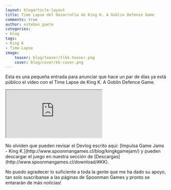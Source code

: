 ```yaml
---
layout: blogarticle-layout
title: Time Lapse del Desarrollo de King K. A Goblin Defense Game
comments: true
author: esteban_gaete
categories:
- blog
tags:
- King K
- Time-Lapse
image:
    teaser: blog/teaser/tlkk-teaser.png
    cover: blog/cover/kk-cover.png
---
```


<p class="margin-top-30">
Esta es una pequeña entrada para anunciar que hace un par de días ya está público el vídeo con el Time Lapse de King K. A Goblin Defence Game.
</p>

<div class="embed-video-container embed-responsive embed-responsive-16by9 margin-top-30">
    <iframe src="https://www.youtube.com/embed/PUiRDrq3Ux8" class="embed-responsive-item"></iframe>
</div>

<p class="margin-top-30" markdown='1'>
No olviden que pueden revisar el Devlog escrito aquí: [Impulsa Game Jams - King K.](http://www.spoonmangames.cl/blog/kingkgamejam/) y pueden descargar el juego en nuestra sección de [Descargas](http://www.spoonmangames.cl/download/#KK).
</p>

<p class="margin-top-30" markdown='1'>
No puedo agradecer lo suficiente a toda la gente que me ha dado su apoyo, tan solo suscribanse a las páginas de Spoonman Games y pronto se entararán de más noticias!
</p>